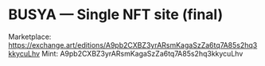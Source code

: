 # BUSYA — Single NFT site (final)

Marketplace: https://exchange.art/editions/A9pb2CXBZ3yrARsmKagaSzZa6tq7A85s2hq3kkycuLhv
Mint: A9pb2CXBZ3yrARsmKagaSzZa6tq7A85s2hq3kkycuLhv
